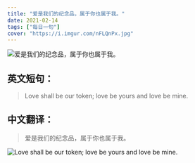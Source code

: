 ```yaml
---
title: "爱是我们的纪念品，属于你也属于我。"
date: 2021-02-14
tags: ["每日一句"]
cover: "https://i.imgur.com/nFLQnPx.jpg"
---
```


![爱是我们的纪念品，属于你也属于我。](https://i.imgur.com/uEHeETO.jpg)

## 英文短句：
> Love shall be our token; love be yours and love be mine.

<!--more-->

## 中文翻译：
> 爱是我们的纪念品，属于你也属于我。

![Love shall be our token; love be yours and love be mine.](https://i.imgur.com/FAh4Wqu.jpg)

